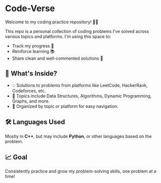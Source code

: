 # Code-Verse

Welcome to my coding practice repository! 👨‍💻

This repo is a personal collection of coding problems I’ve solved across various topics and platforms. I'm using this space to:

- Track my progress 🧠  
- Reinforce learning 📚  
- Share clean and well-commented solutions 🧾  

## 📌 What's Inside?

- 💡 Solutions to problems from platforms like LeetCode, HackerRank, Codeforces, etc.  
- 🧩 Topics include Data Structures, Algorithms, Dynamic Programming, Graphs, and more.  
- 📂 Organized by topic or platform for easy navigation.  

## 🛠️ Languages Used

Mostly in **C++**, but may include **Python**, or other languages based on the problem.

## 📈 Goal

Consistently practice and grow my problem-solving skills, one problem at a time!
